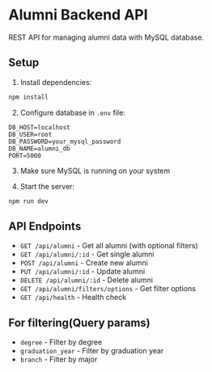 # Alumni Backend API

REST API for managing alumni data with MySQL database.

## Setup

1. Install dependencies:
```bash
npm install
```

2. Configure database in `.env` file:
```
DB_HOST=localhost
DB_USER=root
DB_PASSWORD=your_mysql_password
DB_NAME=alumni_db
PORT=5000
```

3. Make sure MySQL is running on your system

4. Start the server:
```bash
npm run dev
```

## API Endpoints

- `GET /api/alumni` - Get all alumni (with optional filters)
- `GET /api/alumni/:id` - Get single alumni
- `POST /api/alumni` - Create new alumni
- `PUT /api/alumni/:id` - Update alumni
- `DELETE /api/alumni/:id` - Delete alumni
- `GET /api/alumni/filters/options` - Get filter options
- `GET /api/health` - Health check

## For filtering(Query params)

- `degree` - Filter by degree
- `graduation_year` - Filter by graduation year
- `branch` - Filter by major

